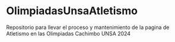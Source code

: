 # OlimpiadasUnsaAtletismo
Repositorio para llevar el proceso y mantenimiento de la pagina de Atletismo en las Olimpiadas Cachimbo UNSA 2024
